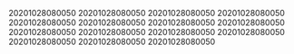 20201028080050
20201028080050
20201028080050
20201028080050
20201028080050
20201028080050
20201028080050
20201028080050
20201028080050
20201028080050
20201028080050
20201028080050
20201028080050
20201028080050
20201028080050
